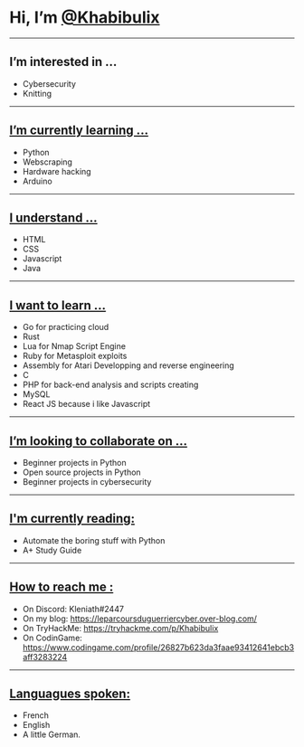 <h1> Hi, I’m <u>@Khabibulix</u> </h1>

<hr>

<h2>I’m interested in ...</h2>

- Cybersecurity
- Knitting

<hr>





<h2><u>I’m currently learning ... </u></h2>

- Python
- Webscraping
- Hardware hacking
- Arduino

<hr>


<h2><u>I understand ...</u></h2>

- HTML
- CSS
- Javascript
- Java


<hr>


<h2><u>I want to learn ...</u></h2>

- Go for practicing cloud
- Rust
- Lua for Nmap Script Engine
- Ruby for Metasploit exploits
- Assembly for Atari Developping and reverse engineering
- C 
- PHP for back-end analysis and scripts creating
- MySQL
- React JS because i like Javascript

<hr>




<h2><u> I’m looking to collaborate on ...</u></h2>

- Beginner projects in Python
- Open source projects in Python
- Beginner projects in cybersecurity


<hr>


<h2><u> I'm currently reading:</u></h2>

- Automate the boring stuff with Python
- A+ Study Guide


<hr>


<h2><u>How to reach me :</u></h2>

- On Discord: Kleniath#2447
- On my blog: https://leparcoursduguerriercyber.over-blog.com/
- On TryHackMe: https://tryhackme.com/p/Khabibulix
- On CodinGame: https://www.codingame.com/profile/26827b623da3faae93412641ebcb3aff3283224


<hr>


<h2><u> Languagues spoken: </u></h2>

- French
- English
- A little German.

<!---
Khabibulix/Khabibulix is a ✨ special ✨ repository because its `README.md` (this file) appears on your GitHub profile.
You can click the Preview link to take a look at your changes.
--->
